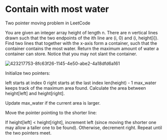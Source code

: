 # Contain with most water
Two pointer moving problem in LeetCode

You are given an integer array height of length n. There are n vertical lines drawn such that the two endpoints of the ith line are (i, 0) and (i, height[i]).
Find two lines that together with the x-axis form a container, such that the container contains the most water.
Return the maximum amount of water a container can store.
Notice that you may not slant the container.


![423217753-8fc63f26-1145-4e50-abe2-4a18dfd6a161](https://github.com/user-attachments/assets/92434109-ebec-49d8-82e6-b7681cce2f4d)


Initialize two pointers:

left starts at index 0
right starts at the last index len(height) - 1
max_water keeps track of the maximum area found.
Calculate the area between height[left] and height[right].

Update max_water if the current area is larger.

Move the pointer pointing to the shorter line:

If height[left] < height[right], increment left (since moving the shorter one may allow a taller one to be found).
Otherwise, decrement right.
Repeat until the two pointers meet.
